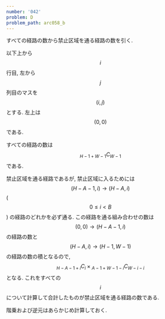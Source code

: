 ```yaml
---
number: '042'
problem: D
problem_path: arc058_b
---
```

すべての経路の数から禁止区域を通る経路の数を引く.

以下上から $$ i $$ 行目, 左から $$ j $$ 列目のマスを $$ (i, j) $$ とする. 左上は $$ (0, 0) $$ である.

すべての経路の数は $$ {}_{H-1+W-1}C_{W-1} $$ である.

禁止区域を通る経路であるが, 禁止区域に入るためには $$ (H-A-1, i) \rightarrow (H-A, i) $$ ($$ 0 \leq i \lt B$$) の経路のどれかを必ず通る. この経路を通る組み合わせの数は $$ (0, 0) \rightarrow (H-A-1, i) $$ の経路の数と $$ (H-A, i) \rightarrow (H-1, W-1) $$ の経路の数の積となるので, $$ {}_{H-A-1+i}C_{i} \times {}_{A-1+W-1-i}C_{W-i-i} $$ となる. これをすべての $$ i $$ について計算して合計したものが禁止区域を通る経路の数である.

階乗および逆元はあらかじめ計算しておく.

